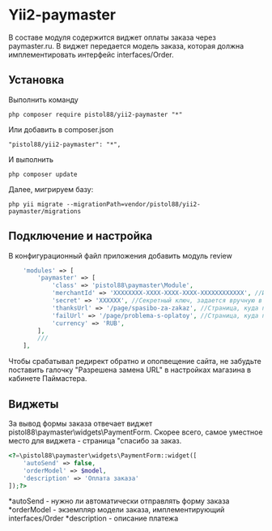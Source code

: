 Yii2-paymaster
==========
В составе модуля содержится виджет оплаты заказа через paymaster.ru. В виджет передается модель заказа, которая должна имплементировать интерфейс interfaces/Order.

Установка
---------------------------------
Выполнить команду

```
php composer require pistol88/yii2-paymaster "*"
```

Или добавить в composer.json

```
"pistol88/yii2-paymaster": "*",
```

И выполнить

```
php composer update
```

Далее, мигрируем базу:

```
php yii migrate --migrationPath=vendor/pistol88/yii2-paymaster/migrations
```

Подключение и настройка
---------------------------------
В конфигурационный файл приложения добавить модуль review

```php
    'modules' => [
        'paymaster' => [
            'class' => 'pistol88\paymaster\Module',
            'merchantId' => 'XXXXXXXX-XXXX-XXXX-XXXX-XXXXXXXXXXXX', //Идентификатор мерчанта, выдается автоматически в личном кабинете
            'secret' => 'XXXXXX', //Секретный ключ, задается вручную в настройках магазина
            'thanksUrl' => '/page/spasibo-za-zakaz', //Страница, куда попадает пользователь после оплаты. Туда ГЕТ параметром будет передан также номер заказа.
            'failUrl' => '/page/problema-s-oplatoy', //Страница, куда попадает пользовать в случае неудачной оплаты.
            'currency' => 'RUB',
        ],
        ///
    ],
```

Чтобы срабатывал редирект обратно и опопвещение сайта, не забудьте поставить галочку "Разрешена замена URL" в настройках магазина в кабинете Паймастера.

Виджеты
---------------------------------
За вывод формы заказа отвечает виджет pistol88\paymaster\widgets\PaymentForm. Скорее всего, самое уместное место для виджета - страница "спасибо за заказ.

```php
<?=\pistol88\paymaster\widgets\PaymentForm::widget([
    'autoSend' => false,
    'orderModel' => $model,
    'description' => 'Оплата заказа'
]);?>
```

*autoSend - нужно ли автоматически отправлять форму заказа
*orderModel - экземпляр модели заказа, имплементирующий interfaces/Order
*description - описание платежа